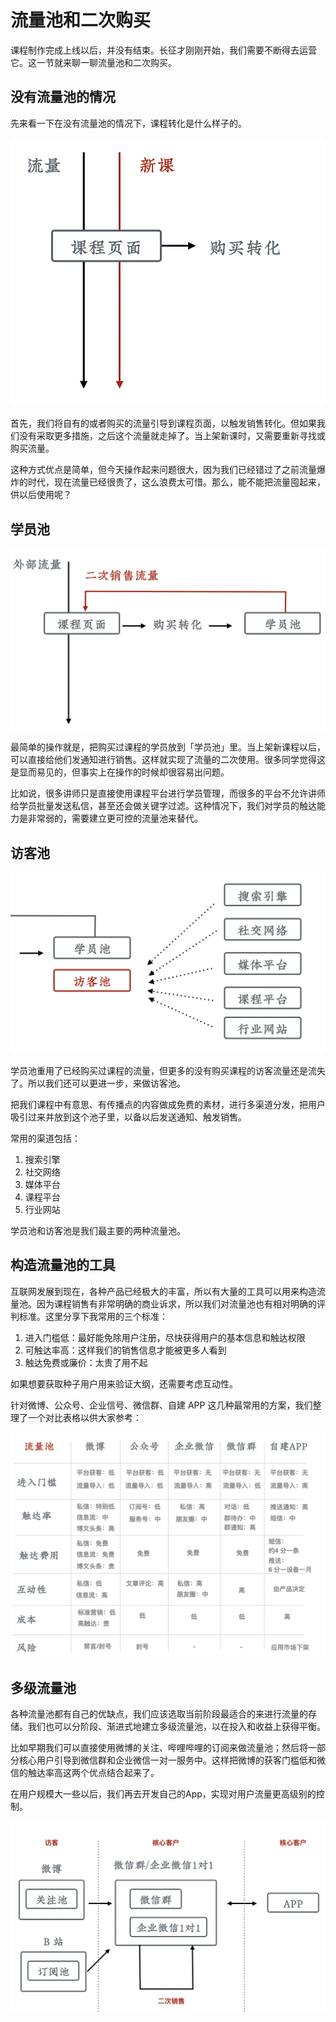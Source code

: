 # 流量池和二次购买

课程制作完成上线以后，并没有结束。长征才刚刚开始，我们需要不断得去运营它。这一节就来聊一聊流量池和二次购买。

## 没有流量池的情况

先来看一下在没有流量池的情况下，课程转化是什么样子的。

![picture 26](images/755371ed512e7344cd661dffb9e892a5ccb0abdb1b705d879ab86bfe702c6e90.png)  


首先，我们将自有的或者购买的流量引导到课程页面，以触发销售转化。但如果我们没有采取更多措施，之后这个流量就走掉了。当上架新课时，又需要重新寻找或购买流量。

这种方式优点是简单，但今天操作起来问题很大，因为我们已经错过了之前流量爆炸的时代，现在流量已经很贵了，这么浪费太可惜。那么，能不能把流量囤起来，供以后使用呢？

## 学员池

![picture 27](images/2ff942348109754e7fc16c31c2cc3ed29492662e53d8a4b577db90982582883f.png)  

最简单的操作就是，把购买过课程的学员放到「学员池」里。当上架新课程以后，可以直接给他们发通知进行销售。这样就实现了流量的二次使用。很多同学觉得这是显而易见的，但事实上在操作的时候却很容易出问题。

比如说，很多讲师只是直接使用课程平台进行学员管理，而很多的平台不允许讲师给学员批量发送私信，甚至还会做关键字过滤。这种情况下，我们对学员的触达能力是非常弱的，需要建立更可控的流量池来替代。

## 访客池

![picture 28](images/da40ef4a001db5059cb2ad7691efefeb3492353f56ad7855419d0833d0260970.png)  

学员池重用了已经购买过课程的流量，但更多的没有购买课程的访客流量还是流失了。所以我们还可以更进一步，来做访客池。

把我们课程中有意思、有传播点的内容做成免费的素材，进行多渠道分发，把用户吸引过来并放到这个池子里，以备以后发送通知、触发销售。

常用的渠道包括：

1. 搜索引擎
1. 社交网络
1. 媒体平台
1. 课程平台
1. 行业网站

学员池和访客池是我们最主要的两种流量池。

## 构造流量池的工具

互联网发展到现在，各种产品已经极大的丰富，所以有大量的工具可以用来构造流量池。因为课程销售有非常明确的商业诉求，所以我们对流量池也有相对明确的评判标准。这里分享下我常用的三个标准：

1. 进入门槛低：最好能免除用户注册，尽快获得用户的基本信息和触达权限
1. 可触达率高：这样我们的销售信息才能被更多人看到
1. 触达免费或廉价：太贵了用不起

如果想要获取种子用户用来验证大纲，还需要考虑互动性。

针对微博、公众号、企业信号、微信群、自建 APP 这几种最常用的方案，我们整理了一个对比表格以供大家参考：

![picture 30](images/4ce9ddccfe59512284989cd5e423c0a94ea1b29efbafe68c1ab3d838266ba859.png)  


## 多级流量池

各种流量池都有自己的优缺点，我们应该选取当前阶段最适合的来进行流量的存储。我们也可以分阶段、渐进式地建立多级流量池，以在投入和收益上获得平衡。

比如早期我们可以直接使用微博的关注、哔哩哔哩的订阅来做流量池；然后将一部分核心用户引导到微信群和企业微信一对一服务中。这样把微博的获客门槛低和微信的触达率高这两个优点结合起来了。

在用户规模大一些以后，我们再去开发自己的App，实现对用户流量更高级别的控制。

![picture 31](images/90ad37e286fa20d68052f0a6d88468500b6d67bed707dd8ac5bd16ba322b80c9.png)  


